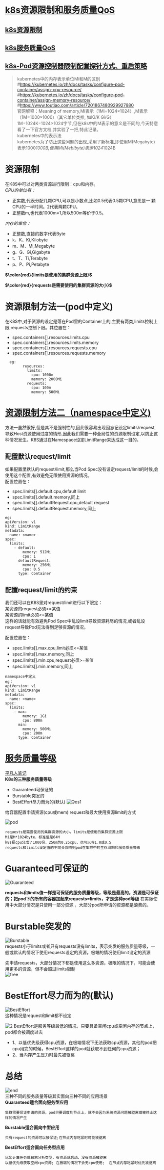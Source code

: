 # [k8s资源限制和服务质量QoS](https://www.cnblogs.com/wangxu01/articles/11672212.html)
## [k8s资源限制](https://developer.aliyun.com/article/679887)
## [k8s服务质量QoS](https://blog.51cto.com/ghostwritten/5345902)
## [k8s-Pod资源控制器限制配置探针方式、重启策略](https://blog.csdn.net/weixin_47151643/article/details/109063601)
>kubernetes中的内存表示单位Mi和M的区别   
#https://kubernetes.io/zh/docs/tasks/configure-pod-container/assign-cpu-resource/  
#https://kubernetes.io/zh/docs/tasks/configure-pod-container/assign-memory-resource/     
#https://www.toutiao.com/article/7201867480929927680  
官网解释：Meaning of memory,Mi表示（1Mi=1024×1024）,M表示（1M=1000×1000）（其它单位类推, 如Ki/K Gi/G） 
                             1M=1024K=1024×1024字节,但在k8s中的M表示的意义是不同的,今天特意看了一下官方文档,并实验了一把,特此记录。  
kubernetes中的表示法    
  kubernetes为了防止这些问题的出现,采用了新标准,即使用M(Megabyte)表示1000*1000B,使用Mi(Mebibyte)表示1024*1024B    
  
# 资源限制
在K8S中可以对两类资源进行限制：cpu和内存。  
*CPU的单位有：*
  - 正实数,代表分配几颗CPU,可以是小数点,比如0.5代表0.5颗CPU,意思是一 颗CPU的一半时间。2代表两颗CPU。  
  - 正整数m,也代表1000m=1,所以500m等价于0.5。  

*内存的单位：*
  - 正整数,直接的数字代表Byte  
  - k、K、Ki,Kilobyte  
  - m、M、Mi,Megabyte  
  - g、G、Gi,Gigabyte  
  - t、T、Ti,Terabyte  
  - p、P、Pi,Petabyte  

**$\color{red}{limits是使用的集群资源上限}$**

**$\color{red}{requests是需要使用的集群资源的大小}$**  


# 资源限制方法一(pod中定义)
在K8S中,对于资源的设定是落在Pod里的Container上的,主要有两类,limits控制上限,requests控制下限。其位置在：  
  - spec.containers[].resources.limits.cpu
  - spec.containers[].resources.limits.memory
  - spec.containers[].resources.requests.cpu
  - spec.containers[].resources.requests.memory  
```
  eg:    
        resources:  
          limits:  
            cpu: 1000m  
            memory: 2000Mi  
          requests:  
            cpu: 100m  
            memory: 500Mi  
```
# [资源限制方法二（namespace中定义)](https://cloud.tencent.com/developer/article/1772253)
方法一虽然很好,但是其不是强制性的,因此很容易出现因忘记设定limits/request,导致Host资源使用过度的情形,因此我们需要一种全局性的资源限制设定,以防止这种情况发生。K8S通过在Namespace设定LimitRange来达成这一目的。  
## 配置默认request/limit  
如果配置里默认的request/limit,那么当Pod Spec没有设定request/limit的时候,会使用这个配置,有效避免无限使用资源的情况。  
配置位置在：  
  - spec.limits[].default.cpu,default limit
  - spec.limits[].default.memory,同上
  - spec.limits[].defaultRequest.cpu,default request
  - spec.limits[].defaultRequest.memory,同上 
```
eg:  
apiVersion: v1  
kind: LimitRange  
metadata:   
  name: <name>   
spec:   
  limits:   
    - default:   
        memory: 512Mi  
        cpu: 1   
      defaultRequest:   
        memory: 256Mi  
        cpu: 0.5  
      type: Container    
```
## 配置request/limit的约束
我们还可以在K8S里对request/limit进行以下限定：  
某资源的request必须>=某值  
某资源的limit必须<=某值  
这样的话就能有效避免Pod Spec中乱设limit导致资源耗尽的情况,或者乱设request导致Pod无法得到足够资源的情况。  

配置位置在：
  - spec.limits[].max.cpu,limit必须<=某值  
  - spec.limits[].max.memory,同上  
  - spec.limits[].min.cpu,request必须>=某值  
  - spec.limits[].min.memory,同上 
```
namespace中定义
eg：  
apiVersion: v1  
kind: LimitRange  
metadata:   
  name: <name>   
spec:  
  limits:   
    - max:   
        memory: 1Gi   
        cpu: 800m   
      min:   
        memory: 500Mi  
        cpu: 200m  
      type: Container    
```

# [服务质量等级](https://www.toutiao.com/article/7203310230536667707/)
[平凡人笔记](https://kubernetes.io/zh-cn/docs/tasks/configure-pod-container/quality-service-pod/)  
**K8s的三种服务质量等级**  
- Guaranteed可保证的
- Burstable突发的
- BestEffort尽力而为的(默认)
![Qos1](https://p3-sign.toutiaoimg.com/tos-cn-i-qvj2lq49k0/9f7a8831538d4820b19ce9e223941174~noop.image?_iz=58558&from=article.pc_detail&x-expires=1677809509&x-signature=tpnad%2FVQR4h3jeQgf2vfZd6Vr%2FY%3D)  

给容器配置申请资源(cpu或mem) request和最大使用资源limit的方式  

![pod](https://p3-sign.toutiaoimg.com/tos-cn-i-qvj2lq49k0/8d4f47d793104a83acef5a892d69ee82~noop.image?_iz=58558&from=article.pc_detail&x-expires=1677809509&x-signature=BNfmka1ctv00GS%2BEh2LbvMhgChA%3D)  
```
requests是需要使用的集群资源的大小，limits是使用的集群资源上限
Mi是M*1024byte，标准值是64M
k8s把cpu分成了1000份，250m为0.25cpu，也可以写1.0或0.5
requests和limits设定值的不同会影响到pod在集群中的生存周期和服务质量等级
```
# Guaranteed可保证的

![Guaranteed](https://p3-sign.toutiaoimg.com/tos-cn-i-qvj2lq49k0/c1a27fc390d04acca0f3e24e72add407~noop.image?_iz=58558&from=article.pc_detail&x-expires=1677809509&x-signature=vWGGtqyHIF6fYsZsfIJFIFpHJuc%3D)  

**requests和limits值一样是可保证的服务质量等级，等级是最高的，资源是可保证的；把pod下的所有的容器加起来requests=limits，才是这种pod等级** 
在实际使用中大部分情况是只使用一部分资源 ，大部分pod所申请的资源都是浪费的。  

# Burstable突发的
![Burstable](https://p3-sign.toutiaoimg.com/tos-cn-i-qvj2lq49k0/03ab567e31c341418f2956a1bb7a78da~noop.image?_iz=58558&from=article.pc_detail&x-expires=1677809509&x-signature=sceKhdQz1Ay40fBAdyq%2Fzp1vEu8%3D)  
requests小于limits或者只有requests没有limits，表示突发的服务质量等级，一般或默认的情况下使用requests设定的资源，极端的情况使用limit设定的资源  

先申请requests，大部分情况下都是使用这么多资源，极限的情况下，可能会使用更多的资源，但不会超过limits限制  
![free](https://p3-sign.toutiaoimg.com/tos-cn-i-qvj2lq49k0/ce28da174246452986abb227c6e1c0e7~noop.image?_iz=58558&from=article.pc_detail&x-expires=1677809509&x-signature=f2GWEELJ58nJFZF26ZPMQm4uCL4%3D)  
   
# BestEffort尽力而为的(默认)
![BestEffort](https://p3-sign.toutiaoimg.com/tos-cn-i-qvj2lq49k0/46dd42a4b0114a42a2ef48b6e8bcd7d6~noop.image?_iz=58558&from=article.pc_detail&x-expires=1677809509&x-signature=BVR5E2WsdoTXcthkpBfboyI0zSA%3D)  
这种情况是request和limit都不设定  

![2](https://p3-sign.toutiaoimg.com/tos-cn-i-qvj2lq49k0/0a6d9e542afd4cf7b3261cad642f53c3~noop.image?_iz=58558&from=article.pc_detail&x-expires=1677809509&x-signature=OvsVWduOZrjN3dKp6ies5WleS1M%3D) 
BestEffort是服务等级最低的情况，只要具备空闲cpu或空闲内存的节点上，pod都会被调度过去  
- 1、以低优先级获得cpu资源，在极端情况下无法获取cpu资源，其他的pod把cpu用完的时候，BestEffort这样的pod就获取不到任何的cpu资源；
- 2、当内存产生压力时最先被驱离  

# 总结
![end](https://p3-sign.toutiaoimg.com/tos-cn-i-qvj2lq49k0/401a779f6126489896410656768dd757~noop.image?_iz=58558&from=article.pc_detail&x-expires=1677809509&x-signature=hUuz%2F%2FdFdFqlbKbh400euzzboVQ%3D)  
三种不同的服务质量等级其实面向三种不同的应用场景  
**Guaranteed适合面向服务型应用**  
  ```
  集群需要保证申请的资源，pod只要调度到节点上，就不会因为系统资源问题被驱离或被终止这样的情况产生
  ```
**Burstable适合面向中型应用**  
  ```
  只有request的资源可以被保证;在节点内存吃紧时可能被驱离
  ```
**BestEffort适合面向任务型应用**  
  ```
  比如计算任务或日志分析类型，有资源就启动，没有资源被驱离
  以低优先级获取空闲cpu资源; 在极端的情况下会无cpu使用;  在节点内存吃紧时优先被驱离
  ```

